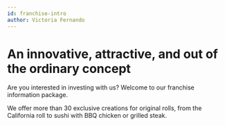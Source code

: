 ```yaml
---
id: franchise-intro
author: Victoria Fernando
---
```


# An innovative, attractive, and out of the ordinary concept

Are you interested in investing with us? Welcome to our franchise
information package.

We offer more than 30 exclusive creations for original rolls, from the California roll to sushi with BBQ chicken or grilled steak.
